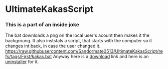 # UltimateKakasScript
### This is a part of an inside joke
The bat downloads a png on the local user's acount then makes it the backgroung.
It also inststals a script, that starts with the computer so it changes int back, in case the user changed it.
https://raw.githubusercontent.com/Sandormate0513/UltimateKakasScript/refs/tags/First/kakas.bat
Anyway here is a <a href="https://github.com/downloads/Sandormate0513/UltimateKakasScript/refs/tags/First/kakas.bat" download>download</a> link and here is an <a href="https://github.com/downloads/Sandormate0513/UltimateKakasScript/refs/tags/First/kakas_uninstall.bat" download>uninstaller</a> for it.
